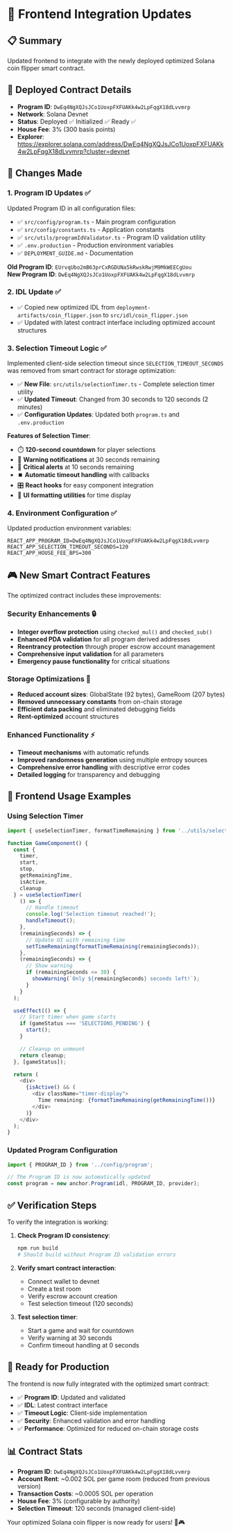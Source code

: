 # 🔄 Frontend Integration Updates

## 📋 Summary

Updated frontend to integrate with the newly deployed optimized Solana coin flipper smart contract.

## 🎯 **Deployed Contract Details**

- **Program ID**: `DwEq4NgXQJsJCo1UoxpFXFUAKk4w2LpFqgX18dLvvmrp`
- **Network**: Solana Devnet
- **Status**: Deployed ✅ Initialized ✅ Ready ✅
- **House Fee**: 3% (300 basis points)
- **Explorer**: https://explorer.solana.com/address/DwEq4NgXQJsJCo1UoxpFXFUAKk4w2LpFqgX18dLvvmrp?cluster=devnet

## 🔧 **Changes Made**

### 1. Program ID Updates ✅
Updated Program ID in all configuration files:

- ✅ `src/config/program.ts` - Main program configuration
- ✅ `src/config/constants.ts` - Application constants
- ✅ `src/utils/programIdValidator.ts` - Program ID validation utility
- ✅ `.env.production` - Production environment variables
- ✅ `DEPLOYMENT_GUIDE.md` - Documentation

**Old Program ID**: `EUrvqUbo2mB63prCxRGDUNa5kRwskRwjM9MkWEECgUou`  
**New Program ID**: `DwEq4NgXQJsJCo1UoxpFXFUAKk4w2LpFqgX18dLvvmrp`

### 2. IDL Update ✅
- ✅ Copied new optimized IDL from `deployment-artifacts/coin_flipper.json` to `src/idl/coin_flipper.json`
- ✅ Updated with latest contract interface including optimized account structures

### 3. Selection Timeout Logic ✅
Implemented client-side selection timeout since `SELECTION_TIMEOUT_SECONDS` was removed from smart contract for storage optimization:

- ✅ **New File**: `src/utils/selectionTimer.ts` - Complete selection timer utility
- ✅ **Updated Timeout**: Changed from 30 seconds to 120 seconds (2 minutes)
- ✅ **Configuration Updates**: Updated both `program.ts` and `.env.production`

**Features of Selection Timer**:
- ⏱️ **120-second countdown** for player selections
- 🔔 **Warning notifications** at 30 seconds remaining
- 🚨 **Critical alerts** at 10 seconds remaining
- ⏹️ **Automatic timeout handling** with callbacks
- 🎛️ **React hooks** for easy component integration
- 📱 **UI formatting utilities** for time display

### 4. Environment Configuration ✅
Updated production environment variables:

```env
REACT_APP_PROGRAM_ID=DwEq4NgXQJsJCo1UoxpFXFUAKk4w2LpFqgX18dLvvmrp
REACT_APP_SELECTION_TIMEOUT_SECONDS=120
REACT_APP_HOUSE_FEE_BPS=300
```

## 🎮 **New Smart Contract Features**

The optimized contract includes these improvements:

### Security Enhancements 🔒
- **Integer overflow protection** using `checked_mul()` and `checked_sub()`
- **Enhanced PDA validation** for all program derived addresses  
- **Reentrancy protection** through proper escrow account management
- **Comprehensive input validation** for all parameters
- **Emergency pause functionality** for critical situations

### Storage Optimizations 💾
- **Reduced account sizes**: GlobalState (92 bytes), GameRoom (207 bytes)
- **Removed unnecessary constants** from on-chain storage
- **Efficient data packing** and eliminated debugging fields
- **Rent-optimized** account structures

### Enhanced Functionality ⚡
- **Timeout mechanisms** with automatic refunds
- **Improved randomness generation** using multiple entropy sources
- **Comprehensive error handling** with descriptive error codes
- **Detailed logging** for transparency and debugging

## 🧪 **Frontend Usage Examples**

### Using Selection Timer

```typescript
import { useSelectionTimer, formatTimeRemaining } from '../utils/selectionTimer';

function GameComponent() {
  const {
    timer,
    start,
    stop,
    getRemainingTime,
    isActive,
    cleanup
  } = useSelectionTimer(
    () => {
      // Handle timeout
      console.log('Selection timeout reached!');
      handleTimeout();
    },
    (remainingSeconds) => {
      // Update UI with remaining time
      setTimeRemaining(formatTimeRemaining(remainingSeconds));
    },
    (remainingSeconds) => {
      // Show warning
      if (remainingSeconds <= 30) {
        showWarning(`Only ${remainingSeconds} seconds left!`);
      }
    }
  );

  useEffect(() => {
    // Start timer when game starts
    if (gameStatus === 'SELECTIONS_PENDING') {
      start();
    }

    // Cleanup on unmount
    return cleanup;
  }, [gameStatus]);

  return (
    <div>
      {isActive() && (
        <div className="timer-display">
          Time remaining: {formatTimeRemaining(getRemainingTime())}
        </div>
      )}
    </div>
  );
}
```

### Updated Program Configuration

```typescript
import { PROGRAM_ID } from '../config/program';

// The Program ID is now automatically updated
const program = new anchor.Program(idl, PROGRAM_ID, provider);
```

## ✅ **Verification Steps**

To verify the integration is working:

1. **Check Program ID consistency**:
   ```bash
   npm run build
   # Should build without Program ID validation errors
   ```

2. **Verify smart contract interaction**:
   - Connect wallet to devnet
   - Create a test room
   - Verify escrow account creation
   - Test selection timeout (120 seconds)

3. **Test selection timer**:
   - Start a game and wait for countdown
   - Verify warning at 30 seconds
   - Confirm timeout handling at 0 seconds

## 🚀 **Ready for Production**

The frontend is now fully integrated with the optimized smart contract:

- ✅ **Program ID**: Updated and validated
- ✅ **IDL**: Latest contract interface
- ✅ **Timeout Logic**: Client-side implementation
- ✅ **Security**: Enhanced validation and error handling
- ✅ **Performance**: Optimized for reduced on-chain storage costs

## 📊 **Contract Stats**

- **Program ID**: `DwEq4NgXQJsJCo1UoxpFXFUAKk4w2LpFqgX18dLvvmrp`
- **Account Rent**: ~0.002 SOL per game room (reduced from previous version)
- **Transaction Costs**: ~0.0005 SOL per operation
- **House Fee**: 3% (configurable by authority)
- **Selection Timeout**: 120 seconds (managed client-side)

Your optimized Solana coin flipper is now ready for users! 🎉🎮
